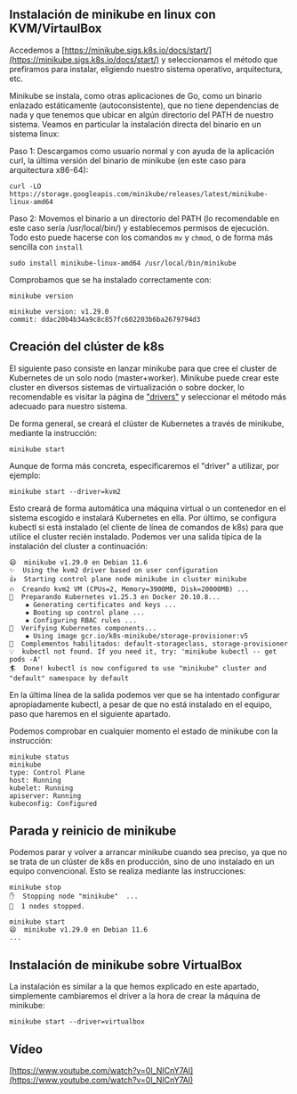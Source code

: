 ## Instalación de minikube en linux con KVM/VirtaulBox

Accedemos a
[https://minikube.sigs.k8s.io/docs/start/](https://minikube.sigs.k8s.io/docs/start/)
y seleccionamos el método que prefiramos para instalar, eligiendo
nuestro sistema operativo, arquitectura, etc.

Minikube se instala, como otras aplicaciones de Go, como un binario
enlazado estáticamente (autoconsistente), que no tiene dependencias de
nada y que tenemos que ubicar en algún directorio del PATH de nuestro
sistema. Veamos en particular la instalación directa del binario en un
sistema linux:

Paso 1: Descargamos como usuario normal y con ayuda de la aplicación
curl, la última versión del binario de minikube (en este caso para
arquitectura x86-64):

    curl -LO https://storage.googleapis.com/minikube/releases/latest/minikube-linux-amd64

Paso 2: Movemos el binario a un directorio del PATH (lo recomendable
en este caso sería /usr/local/bin/) y establecemos permisos de
ejecución. Todo esto puede hacerse con los comandos `mv` y `chmod`, o
de forma más sencilla con `install`

    sudo install minikube-linux-amd64 /usr/local/bin/minikube

Comprobamos que se ha instalado correctamente con:

    minikube version

    minikube version: v1.29.0
    commit: ddac20b4b34a9c8c857fc602203b6ba2679794d3

## Creación del clúster de k8s

El siguiente paso consiste en lanzar minikube para que cree el cluster
de Kubernetes de un solo nodo (master+worker). Minikube puede crear
este cluster en diversos sistemas de virtualización o sobre docker, lo
recomendable es visitar la página de
["drivers"](https://minikube.sigs.k8s.io/docs/drivers/) y seleccionar
el método más adecuado para nuestro sistema.

De forma general, se creará el clúster de Kubernetes a través de
minikube, mediante la instrucción:

    minikube start

Aunque de forma más concreta, especificaremos el "driver" a utilizar,
por ejemplo:

    minikube start --driver=kvm2

Esto creará de forma automática una máquina virtual o un contenedor en
el sistema escogido e instalará Kubernetes en ella. Por último, se
configura kubectl si está instalado (el cliente de línea de comandos
de k8s) para que utilice el cluster recién instalado. Podemos ver una
salida típica de la instalación del cluster a continuación:

```
😄  minikube v1.29.0 en Debian 11.6
✨  Using the kvm2 driver based on user configuration
👍  Starting control plane node minikube in cluster minikube
🔥  Creando kvm2 VM (CPUs=2, Memory=3900MB, Disk=20000MB) ...
🐳  Preparando Kubernetes v1.25.3 en Docker 20.10.8...
    ▪ Generating certificates and keys ...
    ▪ Booting up control plane ...
    ▪ Configuring RBAC rules ...
🔎  Verifying Kubernetes components...
    ▪ Using image gcr.io/k8s-minikube/storage-provisioner:v5
🌟  Complementos habilitados: default-storageclass, storage-provisioner
💡  kubectl not found. If you need it, try: 'minikube kubectl -- get pods -A'
🏄  Done! kubectl is now configured to use "minikube" cluster and "default" namespace by default
```

En la última línea de la salida podemos ver que se ha intentado
configurar apropiadamente kubectl, a pesar de que no está instalado en
el equipo, paso que haremos en el siguiente apartado.

Podemos comprobar en cualquier momento el estado de minikube con la
instrucción:

```
minikube status
minikube
type: Control Plane
host: Running
kubelet: Running
apiserver: Running
kubeconfig: Configured
```

## Parada y reinicio de minikube

Podemos parar y volver a arrancar minikube cuando sea preciso, ya que
no se trata de un clúster de k8s en producción, sino de uno instalado
en un equipo convencional. Esto se realiza mediante las instrucciones:

```
minikube stop
✋  Stopping node "minikube"  ...
🛑  1 nodes stopped.
```

```
minikube start
😄  minikube v1.29.0 en Debian 11.6
...
```

## Instalación de minikube sobre VirtualBox

La instalación es similar a la que hemos explicado en este apartado, simplemente cambiaremos el driver a la hora de crear la máquina de minikube:

    minikube start --driver=virtualbox

## Vídeo

[https://www.youtube.com/watch?v=0l_NICnY7AI](https://www.youtube.com/watch?v=0l_NICnY7AI)
